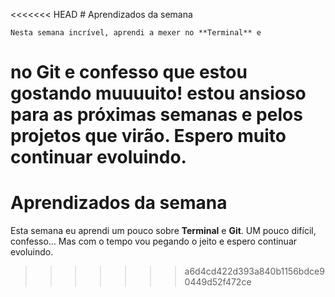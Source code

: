 <<<<<<< HEAD
                # Aprendizados da semana

    Nesta semana incrível, aprendi a mexer no **Terminal** e 
no **Git** e confesso que estou gostando muuuuito! estou ansioso
para as próximas semanas e pelos projetos que virão. Espero muito
continuar evoluindo.
=======
 # Aprendizados da semana

 Esta semana eu aprendi um pouco
 sobre **Terminal** e **Git**. UM pouco
 difícil, confesso... Mas com o 
 tempo vou pegando o jeito e espero
 continuar evoluindo.
>>>>>>> a6d4cd422d393a840b1156bdce90449d52f472ce
